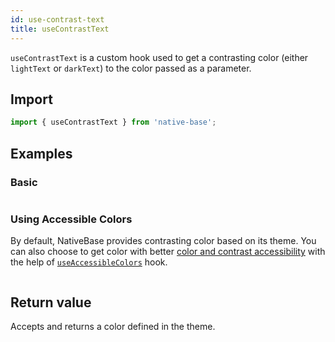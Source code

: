 ```yaml
---
id: use-contrast-text
title: useContrastText
---
```


`useContrastText` is a custom hook used to get a contrasting color (either `lightText` or `darkText`) to the color passed as a parameter.

## Import

```jsx
import { useContrastText } from 'native-base';
```

## Examples

### Basic

```ComponentSnackPlayer path=hooks,useContrastText,Basic.tsx

```

### Using Accessible Colors

By default, NativeBase provides contrasting color based on its theme. You can also choose to get color with better [color and contrast accessibility](https://web.dev/color-and-contrast-accessibility/) with the help of [`useAccessibleColors`](use-accessible-colors) hook.

```ComponentSnackPlayer path=hooks,useAccessibleColors,Basic.tsx

```

## Return value

Accepts and returns a color defined in the theme.
